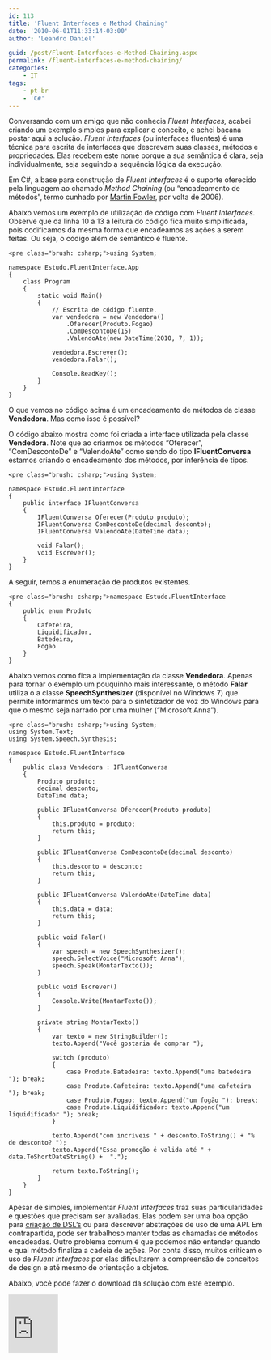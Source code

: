```yaml
---
id: 113
title: 'Fluent Interfaces e Method Chaining'
date: '2010-06-01T11:33:14-03:00'
author: 'Leandro Daniel'

guid: /post/Fluent-Interfaces-e-Method-Chaining.aspx
permalink: /fluent-interfaces-e-method-chaining/
categories:
    - IT
tags:
    - pt-br
    - 'C#'
---
```


Conversando com um amigo que não conhecia *Fluent Interfaces,* acabei criando um exemplo simples para explicar o conceito, e achei bacana postar aqui a solução. *Fluent Interfaces* (ou interfaces fluentes) é uma técnica para escrita de interfaces que descrevam suas classes, métodos e propriedades. Elas recebem este nome porque a sua semântica é clara, seja individualmente, seja seguindo a sequência lógica da execução.

Em C#, a base para construção de *Fluent Interfaces* é o suporte oferecido pela linguagem ao chamado *Method Chaining* (ou “encadeamento de métodos”, termo cunhado por [Martin Fowler](http://martinfowler.com/dslwip/MethodChaining.html), por volta de 2006).

Abaixo vemos um exemplo de utilização de código com *Fluent Interfaces*. Observe que da linha 10 a 13 a leitura do código fica muito simplificada, pois codificamos da mesma forma que encadeamos as ações a serem feitas. Ou seja, o código além de semântico é fluente.

```
<pre class="brush: csharp;">using System;

namespace Estudo.FluentInterface.App
{
    class Program
    {
        static void Main()
        {
            // Escrita de código fluente.
            var vendedora = new Vendedora()
                .Oferecer(Produto.Fogao)
                .ComDescontoDe(15)
                .ValendoAte(new DateTime(2010, 7, 1));

            vendedora.Escrever();
            vendedora.Falar();

            Console.ReadKey();
        }
    }
}
```

   
O que vemos no código acima é um encadeamento de métodos da classe **Vendedora**. Mas como isso é possível?

O código abaixo mostra como foi criada a interface utilizada pela classe **Vendedora**. Note que ao criarmos os métodos “Oferecer”, “ComDescontoDe” e “ValendoAte” como sendo do tipo **IFluentConversa** estamos criando o encadeamento dos métodos, por inferência de tipos.

```
<pre class="brush: csharp;">using System;

namespace Estudo.FluentInterface
{
    public interface IFluentConversa
    {
        IFluentConversa Oferecer(Produto produto);
        IFluentConversa ComDescontoDe(decimal desconto);
        IFluentConversa ValendoAte(DateTime data);

        void Falar();
        void Escrever();
    }
}
```

   
A seguir, temos a enumeração de produtos existentes.

```
<pre class="brush: csharp;">namespace Estudo.FluentInterface
{
    public enum Produto
    {
        Cafeteira,
        Liquidificador,
        Batedeira,
        Fogao
    }
}
```

   
Abaixo vemos como fica a implementação da classe **Vendedora**. Apenas para tornar o exemplo um pouquinho mais interessante, o método **Falar** utiliza o a classe **SpeechSynthesizer** (disponível no Windows 7) que permite informarmos um texto para o sintetizador de voz do Windows para que o mesmo seja narrado por uma mulher (“Microsoft Anna”).

```
<pre class="brush: csharp;">using System;
using System.Text;
using System.Speech.Synthesis;

namespace Estudo.FluentInterface
{
    public class Vendedora : IFluentConversa
    {
        Produto produto;
        decimal desconto;
        DateTime data;

        public IFluentConversa Oferecer(Produto produto)
        {
            this.produto = produto;
            return this;
        }

        public IFluentConversa ComDescontoDe(decimal desconto)
        {
            this.desconto = desconto;
            return this;
        }

        public IFluentConversa ValendoAte(DateTime data)
        {
            this.data = data;
            return this;
        }

        public void Falar()
        {
            var speech = new SpeechSynthesizer();
            speech.SelectVoice("Microsoft Anna");
            speech.Speak(MontarTexto());
        }

        public void Escrever()
        {
            Console.Write(MontarTexto());
        }

        private string MontarTexto()
        {
            var texto = new StringBuilder();
            texto.Append("Você gostaria de comprar ");

            switch (produto)
            {
                case Produto.Batedeira: texto.Append("uma batedeira "); break;
                case Produto.Cafeteira: texto.Append("uma cafeteira "); break;
                case Produto.Fogao: texto.Append("um fogão "); break;
                case Produto.Liquidificador: texto.Append("um liquidificador "); break;
            }

            texto.Append("com incríveis " + desconto.ToString() + "% de desconto? ");
            texto.Append("Essa promoção é valida até " + data.ToShortDateString() +  ".");

            return texto.ToString();
        }
    }
}
```

   
Apesar de simples, implementar *Fluent Interfaces* traz suas particularidades e questões que precisam ser avaliadas. Elas podem ser uma boa opção para [criação de DSL’s](http://msdn.microsoft.com/en-us/magazine/ee291514) ou para descrever abstrações de uso de uma API. Em contrapartida, pode ser trabalhoso manter todas as chamadas de métodos encadeadas. Outro problema comum é que podemos não entender quando e qual método finaliza a cadeia de ações. Por conta disso, muitos criticam o uso de *Fluent Interfaces* por elas dificultarem a compreensão de conceitos de design e até mesmo de orientação a objetos.

Abaixo, você pode fazer o download da solução com este exemplo.

<iframe frameborder="0" marginheight="0" marginwidth="0" scrolling="no" src="http://cid-682bb4abc622d264.skydrive.live.com/embedicon.aspx/.Public/Estudo.FluentInterface.zip" style="padding-bottom: 0px; background-color: #fcfcfc; padding-left: 0px; width: 98px; padding-right: 0px; height: 115px; padding-top: 0px" title="Preview"></iframe>
